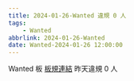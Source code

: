 ```yaml
---
title: 2024-01-26-Wanted 違規 0 人
tags:
    - Wanted
abbrlink: 2024-01-26-Wanted
date: Wanted-2024-01-26 12:00:00
---
```

Wanted 板 [板規連結](https://www.ptt.cc/bbs/Wanted/M.1608829773.A.D3B.html)
昨天違規 0 人
